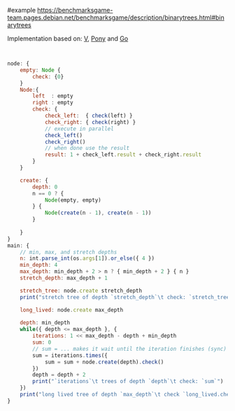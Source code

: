 #example
https://benchmarksgame-team.pages.debian.net/benchmarksgame/description/binarytrees.html#binarytrees

Implementation based on: [V](https://github.com/hanabi1224/Programming-Language-Benchmarks/blob/main/bench/algorithm/binarytrees/1.v), [Pony](https://github.com/hanabi1224/Programming-Language-Benchmarks/blob/main/bench/algorithm/binarytrees/1.pony) and [Go](https://github.com/hanabi1224/Programming-Language-Benchmarks/blob/main/bench/algorithm/binarytrees/1.go)

```js


node: {
    empty: Node {
        check: {0}
    }
    Node:{
        left  : empty
        right : empty 
        check: {
            check_left:  { check(left) } 
            check_right: { check(right) } 
            // execute in parallel 
            check_left()
            check_right()
            // when done use the result
            result: 1 + check_left.result + check_right.result
        }
    }

    create: {
        depth: 0
        n == 0 ? {
            Node(empty, empty)
        } {
            Node(create(n - 1), create(n - 1))
        }
        
    }
}
main: {
    // min, max, and stretch depths
    n: int.parse_int(os.args[1]).or_else({ 4 })
    min_depth: 4
    max_depth: min_depth + 2 > n ? { min_depth + 2 } { n }
    stretch_depth: max_depth + 1

    stretch_tree: node.create stretch_depth
    print("stretch tree of depth `stretch_depth`\t check: `stretch_tree.check()`")

    long_lived: node.create max_depth
    
    depth: min_depth
    while({ depth <= max_depth }, {
        iterations: 1 << max_depth - depth + min_depth
        sum: 0
        // sum = ... makes it wait until the iteration finishes (sync) so `depth = depth + 2` runs
        sum = iterations.times({
            sum = sum + node.create(depth).check()
        })
        depth = depth + 2
        print("`iterations`\t trees of depth `depth`\t check: `sum`")
    })
    print("long lived tree of depth `max_depth`\t check `long_lived.check()`")
}
```
